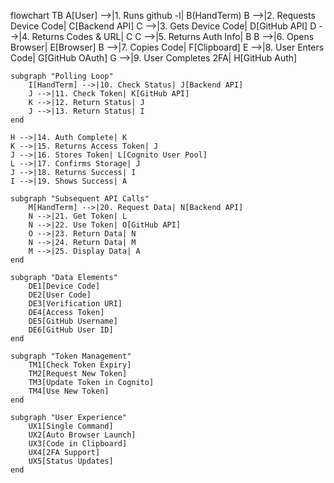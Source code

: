 flowchart TB
    A[User] -->|1. Runs github -l| B(HandTerm)
    B -->|2. Requests Device Code| C[Backend API]
    C -->|3. Gets Device Code| D[GitHub API]
    D -->|4. Returns Codes & URL| C
    C -->|5. Returns Auth Info| B
    B -->|6. Opens Browser| E[Browser]
    B -->|7. Copies Code| F[Clipboard]
    E -->|8. User Enters Code| G[GitHub OAuth]
    G -->|9. User Completes 2FA| H[GitHub Auth]

    subgraph "Polling Loop"
        I[HandTerm] -->|10. Check Status| J[Backend API]
        J -->|11. Check Token| K[GitHub API]
        K -->|12. Return Status| J
        J -->|13. Return Status| I
    end

    H -->|14. Auth Complete| K
    K -->|15. Returns Access Token| J
    J -->|16. Stores Token| L[Cognito User Pool]
    L -->|17. Confirms Storage| J
    J -->|18. Returns Success| I
    I -->|19. Shows Success| A

    subgraph "Subsequent API Calls"
        M[HandTerm] -->|20. Request Data| N[Backend API]
        N -->|21. Get Token| L
        N -->|22. Use Token| O[GitHub API]
        O -->|23. Return Data| N
        N -->|24. Return Data| M
        M -->|25. Display Data| A
    end

    subgraph "Data Elements"
        DE1[Device Code]
        DE2[User Code]
        DE3[Verification URI]
        DE4[Access Token]
        DE5[GitHub Username]
        DE6[GitHub User ID]
    end

    subgraph "Token Management"
        TM1[Check Token Expiry]
        TM2[Request New Token]
        TM3[Update Token in Cognito]
        TM4[Use New Token]
    end

    subgraph "User Experience"
        UX1[Single Command]
        UX2[Auto Browser Launch]
        UX3[Code in Clipboard]
        UX4[2FA Support]
        UX5[Status Updates]
    end
